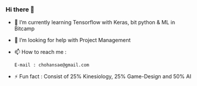 ### Hi there 👋

- 🌱 I’m currently learning 
      Tensorflow with Keras, bit python & ML in Bitcamp
      
- 🤔 I’m looking for help with Project Management


- 📫 How to reach me : 
      
      E-mail : chohansae@gmail.com 
      
- ⚡ Fun fact : Consist of 25% Kinesiology, 25%  Game-Design and 50% AI 
      
<!--
**votus777/votus777** is a ✨ _special_ ✨ repository because its `README.md` (this file) appears on your GitHub profile.

Here are some ideas to get you started:

- 🔭 I’m currently working on ...
- 🌱 I’m currently learning ...
- 👯 I’m looking to collaborate on ...
- 🤔 I’m looking for help with ...
- 💬 Ask me about ...
- 📫 How to reach me: ...
- 😄 Pronouns: ...
- ⚡ Fun fact: ...
-->

